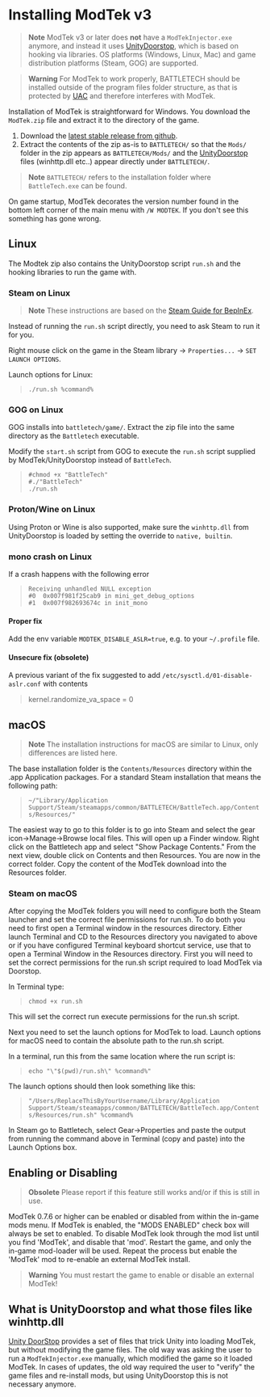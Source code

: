 
# Installing ModTek v3

> **Note**
> ModTek v3 or later does **not** have a `ModTekInjector.exe` anymore, and instead it uses 
> [UnityDoorstop](https://github.com/BattletechModders/UnityDoorstop), which is based on hooking via libraries.
> OS platforms (Windows, Linux, Mac) and game distribution platforms (Steam, GOG) are supported.

> **Warning**
> For ModTek to work properly, BATTLETECH should be installed outside of the program files folder structure,
> as that is protected by [UAC](https://en.wikipedia.org/wiki/User_Account_Control) and therefore interferes with ModTek.

Installation of ModTek is straightforward for Windows. You download the `ModTek.zip` file and extract it to the directory of the game.

1. Download the [latest stable release from github](https://github.com/BattletechModders/ModTek/releases).
1. Extract the contents of the zip as-is to `BATTLETECH/` so that the `Mods/` folder in the zip appears as `BATTLETECH/Mods/` and the [UnityDoorstop](https://github.com/NeighTools/UnityDoorstop) files (winhttp.dll etc..) appear directly under `BATTLETECH/`.

> **Note**
> `BATTLETECH/` refers to the installation folder where `BattleTech.exe` can be found.

On game startup, ModTek decorates the version number found in the bottom left corner of the main menu with `/W MODTEK`. If you don't see this something has gone wrong.

## Linux

The Modtek zip also contains the UnityDoorstop script `run.sh` and the hooking libraries to run the game with.

### Steam on Linux

> **Note**
> These instructions are based on the [Steam Guide for BepInEx](https://docs.bepinex.dev/master/articles/advanced/steam_interop.html).

Instead of running the `run.sh` script directly, you need to ask Steam to run it for you.

Right mouse click on the game in the Steam library -> `Properties...` -> `SET LAUNCH OPTIONS`.

Launch options for Linux:
> `./run.sh %command%`

### GOG on Linux

GOG installs into `battletech/game/`. Extract the zip file into the same directory as the `Battletech` executable.

Modify the `start.sh` script from GOG to execute the `run.sh` script supplied by ModTek/UnityDoorstop instead of `BattleTech`.

> ```
> #chmod +x "BattleTech"
> #./"BattleTech"
> ./run.sh
> ```

### Proton/Wine on Linux

Using Proton or Wine is also supported, make sure the `winhttp.dll` from UnityDoorstop is loaded by setting the override to `native, builtin`.

### mono crash on Linux

If a crash happens with the following error
> ```
> Receiving unhandled NULL exception
> #0  0x007f981f25cab9 in mini_get_debug_options
> #1  0x007f982693674c in init_mono
> ```

#### Proper fix
Add the env variable `MODTEK_DISABLE_ASLR=true`, e.g. to your `~/.profile` file.

#### Unsecure fix (obsolete)
A previous variant of the fix suggested to add `/etc/sysctl.d/01-disable-aslr.conf` with contents
> kernel.randomize_va_space = 0

## macOS

> **Note**
> The installation instructions for macOS are similar to Linux, only differences are listed here.

The base installation folder is the `Contents/Resources` directory within the .app Application packages.
For a standard Steam installation that means the following path:
> `~/"Library/Application Support/Steam/steamapps/common/BATTLETECH/BattleTech.app/Contents/Resources/"`

The easiest way to go to this folder is to go into Steam and select the gear icon->Manage->Browse local files. This will open up a Finder window. Right click on the Battletech app and select "Show Package Contents." From the next view, double click on Contents and then Resources. You are now in the correct folder. Copy the content of the ModTek download into the Resources folder.

### Steam on macOS

After copying the ModTek folders you will need to configure both the Steam launcher and set the correct file permissions for run.sh. To do both you need to first open a Terminal window in the resources directory. Either launch Terminal and CD to the Resources directory you navigated to above or if you have configured Terminal keyboard shortcut service, use that to open a Terminal Window in the Resources directory. First you will need to set the correct permissions for the run.sh script required to load ModTek via Doorstop. 

In Terminal type:
> `chmod +x run.sh`

This will set the correct run execute permissions for the run.sh script. 

Next you need to set the launch options for ModTek to load. Launch options for macOS need to contain the absolute path to the run.sh script.

In a terminal, run this from the same location where the run script is:
> `echo "\"$(pwd)/run.sh\" %command%"`

The launch options should then look something like this:
> `"/Users/ReplaceThisByYourUsername/Library/Application Support/Steam/steamapps/common/BATTLETECH/BattleTech.app/Contents/Resources/run.sh" %command%`

In Steam go to Battletech, select Gear->Properties and paste the output from running the command above in Terminal (copy and paste) into the Launch Options box. 

## Enabling or Disabling

> **Obsolete**
> Please report if this feature still works and/or if this is still in use.

ModTek 0.7.6 or higher can be enabled or disabled from within the in-game mods menu. If ModTek is enabled, the  "MODS ENABLED" check box will always be set to enabled. To disable ModTek look through the mod list until you find 'ModTek', and disable that 'mod'. Restart the game, and only the in-game mod-loader will be used. Repeat the process but enable the 'ModTek' mod to re-enable an external ModTek install.

> **Warning**
> You must restart the game to enable or disable an external ModTek!

## What is UnityDoorstop and what those files like winhttp.dll

[Unity DoorStop](https://github.com/NeighTools/UnityDoorstop) provides a set of files that trick Unity into loading ModTek, but without modifying the game files.
The old way was asking the user to run a `ModTekInjector.exe` manually, which modified the game so it loaded ModTek.
In cases of updates, the old way required the user to "verify" the game files and re-install mods, but using UnityDoorstop this is not necessary anymore.
